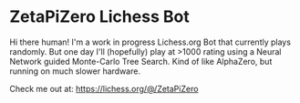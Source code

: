 # ZetaPiZero Lichess Bot
Hi there human! I'm a work in progress Lichess.org Bot that currently plays randomly. But one day I'll (hopefully) play at >1000 rating using a Neural Network guided Monte-Carlo Tree Search. Kind of like AlphaZero, but running on much slower hardware.

Check me out at: https://lichess.org/@/ZetaPiZero
